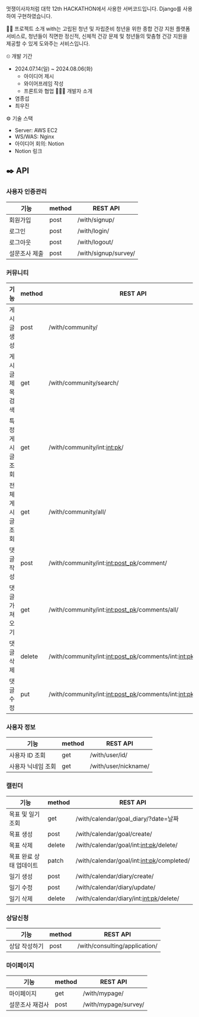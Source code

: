 
멋쟁이사자처럼 대학 12th HACKATHON에서 사용한 서버코드입니다. Django를 사용하여 구현하였습니다.

👨‍🏫 프로젝트 소개
with는 고립된 청년 및 자립준비 청년을 위한 종합 건강 지원 플랫폼 서비스로,  청년들이 직면한 정신적, 신체적 건강 문제 및 청년들의 맞춤형 건강 지원을 제공할 수 있게 도와주는 서비스입니다.

⏲ 개발 기간
* 2024.07.14(일) ~ 2024.08.06(화)
    * 아이디어 제시
    * 와이어프레임 작성
    * 프론트와 협업
🧑‍🤝‍🧑 개발자 소개
* 염종섭
* 최우진

⚙ 기술 스택
* Server: AWS EC2
* WS/WAS: Nginx
* 아이디어 회의: Notion
* Notion 링크


## ✒️ API

### 사용자 인증관리
| 기능         | method | REST API              |
|--------------|--------|-----------------------|
| 회원가입     | post   | /with/signup/         |
| 로그인       | post   | /with/login/          |
| 로그아웃     | post   | /with/logout/         |
| 설문조사 제출 | post   | /with/signup/survey/  |

### 커뮤니티
| 기능                 | method | REST API                                             |
|----------------------|--------|------------------------------------------------------|
| 게시글 생성          | post   | /with/community/                                     |
| 게시글 제목검색      | get    | /with/community/search/                              |
| 특정 게시글 조회     | get    | /with/community/int:<int:pk>/                        |
| 전체 게시글 조회     | get    | /with/community/all/                                 |
| 댓글 작성            | post   | /with/community/int:<int:post_pk>/comment/           |
| 댓글 가져오기        | get    | /with/community/int:<int:post_pk>/comments/all/      |
| 댓글 삭제            | delete | /with/community/int:<int:post_pk>/comments/int:<int:pk>/delete/ |
| 댓글 수정            | put    | /with/community/int:<int:post_pk>/comments/int:<int:pk>/update/ |

### 사용자 정보
| 기능                  | method | REST API                  |
|-----------------------|--------|---------------------------|
| 사용자 ID 조회        | get    | /with/user/id/            |
| 사용자 닉네임 조회    | get    | /with/user/nickname/      |

### 캘린더
| 기능                       | method | REST API                                      |
|----------------------------|--------|-----------------------------------------------|
| 목표 및 일기 조회          | get    | /with/calendar/goal_diary/?date=날짜          |
| 목표 생성                  | post   | /with/calendar/goal/create/                   |
| 목표 삭제                  | delete | /with/calendar/goal/int:<int:pk>/delete/      |
| 목표 완료 상태 업데이트    | patch  | /with/calendar/goal/int:<int:pk>/completed/   |
| 일기 생성                  | post   | /with/calendar/diary/create/                  |
| 일기 수정                  | post   | /with/calendar/diary/update/                  |
| 일기 삭제                  | delete | /with/calendar/diary/int:<int:pk>/delete/     |

### 상담신청
| 기능                | method | REST API           |
|---------------------|--------|--------------------|
| 상담 작성하기       | post   | /with/consulting/application/  |

### 마이페이지
| 기능                | method | REST API           |
|---------------------|--------|--------------------|
| 마이페이지           | get    | /with/mypage/      |
| 설문조사 재검사     | post   | /with/mypage/survey/ |
